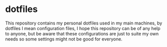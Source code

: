 # dotfiles

This repository contains my personal dotfiles used in my main machines, by
dotfiles I mean configuration files, I hope this repository can be of any 
help to anyone, but be aware that these configurations are just to suite my
own needs so some settings might not be good for everyone. 
